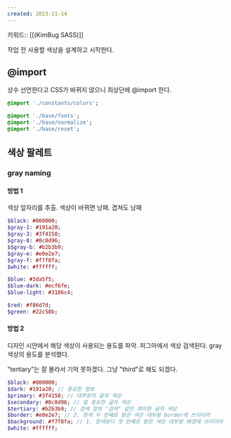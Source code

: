 ```yaml
---
created: 2023-11-14
---
```

키워드:: [[(KimBug SASS)]]

작업 전 사용할 색상을 설계하고 시작한다.

## @import

상수 선언한다고 CSS가 바뀌지 않으니 최상단에 @import 한다.

```sass
@import './constants/colors';

@import './base/fonts';
@import './base/normalize';
@import './base/reset';
```

## 색상 팔레트

### gray naming 

#### 방법 1

색상 앞자리를 추출. 색상이 바뀌면 낭패. 겹쳐도 낭패

```sass
$black: #000000;
$gray-1: #191a20;
$gray-3: #3f4150;
$gray-8: #8c8d96;
$$gray-b: #b2b3b9;
$gray-e: #e0e2e7;
$gray-f: #f7f8fa;
$white: #ffffff;

$blue: #3da5f5;
$blue-dark: #ecf6fe;
$blue-light: #3186c4;

$red: #f86d7d;
$green: #22c58b;
```

#### 방법 2

디자인 시안에서 해당 색상이 사용되는 용도를 파악. 피그마에서 색상 검색된다.
gray 색상의 용도를 분석했다.

"tertiary"는 잘 몰라서 기억 못하겠다. 그냥 "third"로 해도 되겠다.

```sass
$black: #000000;
$dark: #191a20; // 중요한 정보
$primary: #3f4150; // 대부분의 글자 색상
$secondary: #8c8d96; // 덜 중요한 글자 색상
$tertiary: #b2b3b9; // 검색 창의 "검색" 같은 희미한 글자 색상
$border: #e0e2e7; // 2. 흰색 두 번째로 밝은 색은 대부분 border에 쓰이더라
$background: #f7f8fa; // 1. 흰색보다 첫 번째로 밝은 색은 대부분 배경에 쓰이더라
$white: #ffffff;
```